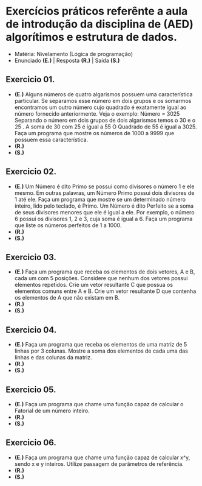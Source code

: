 # Exercícios práticos referênte a aula de introdução da disciplina de (AED) algorítimos e estrutura de dados.

- Matéria: Nivelamento (Lógica de programação)
- Enunciado **(E.)** | Resposta **(R.)** | Saída **(S.)**

## Exercicio 01.
- **(E.)** Alguns números de quatro algarismos possuem uma característica particular. Se separamos 
esse número em dois grupos e os somarmos encontramos um outro número cujo quadrado 
é exatamente igual ao número fornecido anteriormente. Veja o exemplo:
Número = 3025 
Separando o número em dois grupos de dois algarismos temos o 30 e o 25 . 
A soma de 30 com 25 é igual a 55
O Quadrado de 55 é igual a 3025. Faça um programa que mostre os números de 1000 a 9999 que possuem essa característica.
- **(R.)**
- **(S.)** 

## Exercicio 02.
- **(E.)** Um Número é dito Primo se possui como divisores o número 1 e ele mesmo. Em outras 
palavras, um Número Primo possui dois divisores de 1 até ele.
Faça um programa que mostre se um determinado número inteiro, lido pelo teclado, é 
Primo.
Um Número é dito Perfeito se a soma de seus divisores menores que ele é igual a ele. Por 
exemplo, o número 6 possui os  divisores 1, 2 e 3, cuja soma é igual a 6.
Faça um programa que liste os números perfeitos de 1 a 1000.
- **(R.)** 
- **(S.)** 

## Exercicio 03.
- **(E.)** Faça um programa que receba os elementos de dois vetores, A e B, cada um com 5 posições. 
Considere que nenhum dos vetores possui elementos repetidos.
Crie um vetor resultante C que possua os elementos comuns entre A e B.
Crie um vetor resultante D que contenha os elementos de A que não existam em B.
- **(R.)** 
- **(S.)** 

## Exercicio 04.
- **(E.)** Faça um programa que receba os elementos de uma matriz de 5 linhas por 3 colunas. 
Mostre a soma dos elementos de cada uma das linhas e das colunas da matriz.
- **(R.)** 
- **(S.)** 

## Exercicio 05.
- **(E.)** Faça um programa que chame uma função capaz de calcular o Fatorial de um número inteiro.
- **(R.)** 
- **(S.)** 

## Exercicio 06.
- **(E.)** Faça um programa que chame uma função capaz de calcular x^y, sendo x e y inteiros. Utilize passagem de parâmetros de referência.
- **(R.)** 
- **(S.)** 
